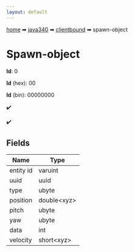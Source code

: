 ```yaml
---
layout: default
---
```


[home](/) ➡ [java340](/protocol/java340) ➡ [clientbound](/protocol/java340/clientbound) ➡ spawn-object

# Spawn-object

**Id**: 0

**Id** (hex): 00

**Id** (bin): 00000000

✔️

✔️

## Fields

Name | Type
---|---
entity id | varuint
uuid | uuid
type | ubyte
position | double&lt;xyz&gt;
pitch | ubyte
yaw | ubyte
data | int
velocity | short&lt;xyz&gt;

